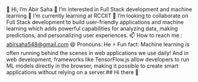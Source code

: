 👋 Hi, I’m Abir Saha
👀 I’m interested in Full Stack development and machine learning
🌱 I’m currently learning at RCCIIT
💞️ I’m looking to collaborate on Full Stack development to build user-friendly applications and machine learning which adds powerful capabilities for analyzing data, making predictions, and personalizing user experiences.
📫 How to reach me : abirsaha548@gmail.com
😄 Pronouns: He
⚡ Fun fact: Machine learning is often running behind the scenes in web applications we use daily! And in web development, frameworks like TensorFlow.js allow developers to run ML models directly in the browser, making it possible to create smart applications without relying on a server.## Hi there 👋
